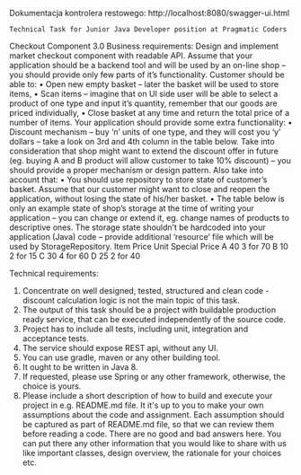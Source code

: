 Dokumentacja kontrolera restowego: http://localhost:8080/swagger-ui.html

    Technical Task for Junior Java Developer position at Pragmatic Coders

Checkout Component 3.0
Business requirements:
Design and implement market checkout component with readable API. Assume that your application should be a backend tool and will be used by an on-line shop – you should provide only few parts of it’s functionality. Customer should be able to:
•	Open new empty basket – later the basket will be used to store items,
•	Scan items – imagine that on UI side user will be able to select a product of one type and input it’s quantity, remember that our goods are priced individually,
•	Close basket at any time and return the total price of a number of items.
Your application should provide some extra functionality:
•	Discount mechanism – buy ‘n’ units of one type, and they will cost you ‘y’ dollars – take a look on 3rd and 4th column in the table below. Take into consideration that shop might want to extend the discount offer in future (eg. buying A and B product will allow customer to take 10% discount) – you should provide a proper mechanism or design pattern.
Also take into account that:
•	You should use repository to store state of customer’s basket. Assume that our customer might want to close and reopen the application, without losing the state of his/her basket.
•	The table below is only an example state of shop’s storage at the time of writing your application – you can change or extend it, eg. change names of products to descriptive ones. The storage state shouldn’t be hardcoded into your application (Java) code – provide additional ‘resource’ file which will be used by StorageRepository.
Item	Price	Unit	Special Price
A 40 3 for 70
B 10 2 for 15
C 30 4 for 60
D 25 2 for 40


Technical requirements:
1. Concentrate on well designed, tested, structured and clean code - discount calculation logic is not the main topic of this task.
2. The output of this task should be a project with buildable production ready service, that can be executed independently of the source code.
3. Project has to include all tests, including unit, integration and acceptance tests.
4. The service should expose REST api, without any UI.
5. You can use gradle, maven or any other building tool.
6. It ought to be written in Java 8.
7. If requested, please use Spring or any other framework, otherwise, the choice is yours.
8. Please include a short description of how to build and execute your project in e.g. README.md file. It it's up to you to make your own assumptions about the code and assignment. Each assumption should be captured as part of README.md file, so that we can review them before reading a code. There are no good and bad answers here. You can put there any other information that you would like to share with us like important classes, design overview, the rationale for your choices etc.